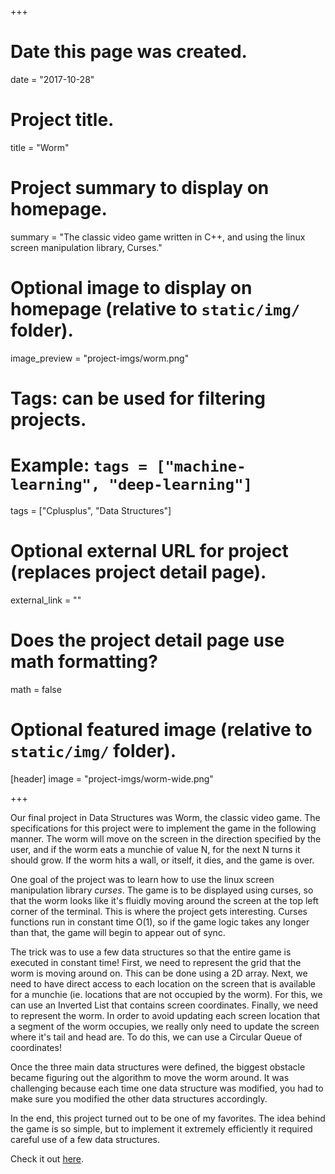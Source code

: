 +++
# Date this page was created.
date = "2017-10-28"

# Project title.
title = "Worm"

# Project summary to display on homepage.
summary = "The classic video game written in C++, and using the linux screen manipulation library, Curses."

# Optional image to display on homepage (relative to `static/img/` folder).
image_preview = "project-imgs/worm.png"

# Tags: can be used for filtering projects.
# Example: `tags = ["machine-learning", "deep-learning"]`
tags = ["Cplusplus", "Data Structures"]

# Optional external URL for project (replaces project detail page).
external_link = ""

# Does the project detail page use math formatting?
math = false

# Optional featured image (relative to `static/img/` folder).
[header]
image = "project-imgs/worm-wide.png"

+++

Our final project in Data Structures was Worm, the classic video game. The specifications for this project were to implement the game in the following manner. The worm will move on the screen in the direction specified by the user, and if the worm eats a munchie of value N, for the next N turns it should grow. If the worm hits a wall, or itself, it dies, and the game is over.

One goal of the project was to learn how to use the linux screen manipulation library _curses_. The game is to be displayed using curses, so that the worm looks like it's fluidly moving around the screen at the top left corner of the terminal. This is where the project gets interesting. Curses functions run in constant time O(1), so if the game logic takes any longer than that, the game will begin to appear out of sync.

The trick was to use a few data structures so that the entire game is executed in constant time! First, we need to represent the grid that the worm is moving around on. This can be done using a 2D array. Next, we need to have direct access to each location on the screen that is available for a munchie (ie. locations that are not occupied by the worm). For this, we can use an Inverted List that contains screen coordinates. Finally, we need to represent the worm. In order to avoid updating each screen location that a segment of the worm occupies, we really only need to update the screen where it's tail and head are. To do this, we can use a Circular Queue of coordinates!

Once the three main data structures were defined, the biggest obstacle became figuring out the algorithm to move the worm around. It was challenging because each time one data structure was modified, you had to make sure you modified the other data structures accordingly.

In the end, this project turned out to be one of my favorites. The idea behind the game is so simple, but to implement it extremely efficiently it required careful use of a few data structures.

Check it out [here](https://github.com/michaeldito/SSU-CS-315-Data-Structures).